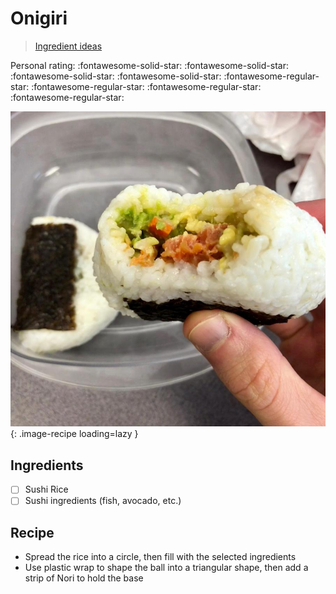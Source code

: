 # Onigiri

> [Ingredient ideas](http://wildgreensandsardines.com/2015/06/smoked-salmon-onigiri.html)

<!-- {cts} rating=1; (User can specify rating on scale of 1-5) -->
Personal rating: :fontawesome-solid-star: :fontawesome-solid-star: :fontawesome-solid-star: :fontawesome-solid-star: :fontawesome-regular-star: :fontawesome-regular-star: :fontawesome-regular-star: :fontawesome-regular-star:
<!-- {cte} -->

<!-- {cts} name_image=onigiri.jpg; (User can specify image name) -->
![onigiri.jpg](./onigiri.jpg){: .image-recipe loading=lazy }
<!-- {cte} -->

## Ingredients

* [ ] Sushi Rice
* [ ] Sushi ingredients (fish, avocado, etc.)

## Recipe

* Spread the rice into a circle, then fill with the selected ingredients
* Use plastic wrap to shape the ball into a triangular shape, then add a strip of Nori to hold the base
